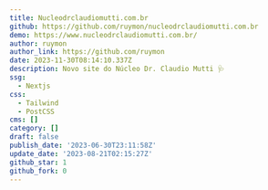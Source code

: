 ```yaml
---
title: Nucleodrclaudiomutti.com.br
github: https://github.com/ruymon/nucleodrclaudiomutti.com.br
demo: https://www.nucleodrclaudiomutti.com.br/
author: ruymon
author_link: https://github.com/ruymon
date: 2023-11-30T08:14:10.337Z
description: Novo site do Núcleo Dr. Claudio Mutti 🩺
ssg:
  - Nextjs
css:
  - Tailwind
  - PostCSS
cms: []
category: []
draft: false
publish_date: '2023-06-30T23:11:58Z'
update_date: '2023-08-21T02:15:27Z'
github_star: 1
github_fork: 0
---
```

